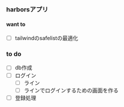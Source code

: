 ### harborsアプリ

#### want to 
- [ ] tailwindのsafelistの最適化

### to do 
- [ ] db作成
- [ ] ログイン
  - [ ] ライン
  - [ ] ラインでログインするための画面を作る

- [ ] 登録処理
